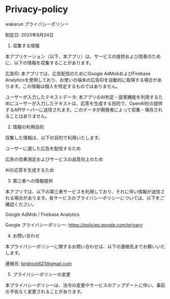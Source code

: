 # Privacy-policy

wakarun プライバシーポリシー

制定日: 2025年8月24日

1. 収集する情報

本アプリケーション（以下、本アプリ）は、サービスの提供および改善のために、以下の情報を収集することがあります。

広告ID:
本アプリでは、広告配信のためにGoogle AdMobおよびFirebase Analyticsを使用しており、お使いの端末の広告IDを自動的に取得する場合があります。この情報は個人を特定するものではありません。

ユーザーが入力したテキストデータ:
本アプリのAI判定・提案機能を利用するためにユーザーが入力したテキストは、応答を生成する目的で、OpenAI社の提供するAPIサーバーに送信されます。このデータが開発者によって収集・保存されることはありません。

2. 情報の利用目的

収集した情報は、以下の目的で利用いたします。

ユーザーに適した広告を配信するため

広告の効果測定およびサービスの品質向上のため

AIの応答を生成するため

3. 第三者への情報提供

本アプリでは、以下の第三者サービスを利用しており、それに伴い情報が送信される場合があります。各サービスのプライバシーポリシーについては、以下をご確認ください。

Google AdMob / Firebase Analytics

Google プライバシーポリシー: https://policies.google.com/privacy

4. お問い合わせ

本プライバシーポリシーに関するお問い合わせは、以下の連絡先までお願いいたします。

連絡先: birdrock621@gmail.com

5. プライバシーポリシーの変更

本プライバシーポリシーは、法令の変更やサービスのアップデートに伴い、事前の予告なく変更されることがあります。
